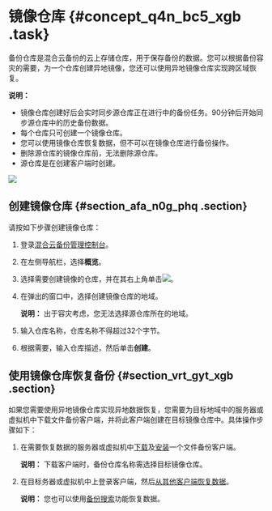 # 镜像仓库 {#concept_q4n_bc5_xgb .task}

备份仓库是混合云备份的云上存储仓库，用于保存备份的数据。您可以根据备份容灾的需要，为一个仓库创建异地镜像，您还可以使用异地镜像仓库实现跨区域恢复。

**说明：** 

-   镜像仓库创建好后会实时同步源仓库正在进行中的备份任务。90分钟后开始同步源仓库中的历史备份数据。
-   每个仓库只可创建一个镜像仓库。
-   您可以使用镜像仓库恢复数据，但不可以在镜像仓库进行备份操作。
-   删除源仓库的镜像仓库前，无法删除源仓库。
-   源仓库是在创建客户端时创建。

![](http://static-aliyun-doc.oss-cn-hangzhou.aliyuncs.com/assets/img/132912/156878830544049_zh-CN.png)

## 创建镜像仓库 {#section_afa_n0g_phq .section}

请按如下步骤创建镜像仓库：

1.  登录[混合云备份管理控制台](https://hbr.console.aliyun.com)。
2.  在左侧导航栏，选择**概览**。
3.  选择需要创建镜像的仓库，并在其右上角单击![](http://static-aliyun-doc.oss-cn-hangzhou.aliyuncs.com/assets/img/132497/156878830539694_zh-CN.png)。
4.  在弹出的窗口中，选择创建镜像仓库的地域。 

    **说明：** 出于容灾考虑，您无法选择源仓库所在的地域。

5.  输入仓库名称，仓库名称不得超过32个字节。
6.  根据需要，输入仓库描述，然后单击**创建**。

## 使用镜像仓库恢复备份 {#section_vrt_gyt_xgb .section}

如果您需要使用异地镜像仓库实现异地数据恢复，您需要为目标地域中的服务器或虚拟机中下载文件备份客户端，并将此客户端创建在目标镜像仓库中。具体操作步骤如下：

1.  在需要恢复数据的服务器或虚拟机中[下载](cn.zh-CN/本地备份教程/文件备份/准备工作.md#section_cnq_phc_ggb)及[安装](cn.zh-CN/本地备份教程/文件备份/准备工作.md#section_g3t_wvd_qfb)一个文件备份客户端。 

    **说明：** 下载客户端时，备份仓库名称需选择目标镜像仓库。

2.  在目标务器或虚拟机中上登录客户端，然后[从其他客户端恢复数据](cn.zh-CN/本地备份教程/文件备份/恢复文件.md#section_cwb_rdg_xgb)。 

    **说明：** 您也可以使用[备份搜索](cn.zh-CN/本地备份教程/文件备份/备份搜索.md)功能恢复数据。


